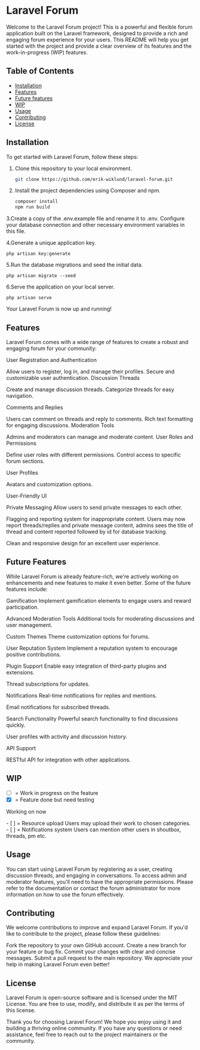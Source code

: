 # Laravel Forum

Welcome to the Laravel Forum project! This is a powerful and flexible forum application built on the Laravel framework, designed to provide a rich and engaging forum experience for your users. This README will help you get started with the project and provide a clear overview of its features and the work-in-progress (WIP) features.

## Table of Contents

-   [Installation](#installation)
-   [Features](#features)
-   [Future features](#future-features)
-   [WIP](#work-in-progress)
-   [Usage](#usage)
-   [Contributing](#contributing)
-   [License](#license)

## Installation

To get started with Laravel Forum, follow these steps:

1. Clone this repository to your local environment.

    ```bash
    git clone https://github.com/erik-wiklund/laravel-forum.git

    ```

2. Install the project dependencies using Composer and npm.

    ```bash
    composer install
    npm run build
    ```

3.Create a copy of the .env.example file and rename it to .env. Configure your database connection and other necessary environment variables in this file.

4.Generate a unique application key.

    php artisan key:generate

5.Run the database migrations and seed the initial data.

    php artisan migrate --seed

6.Serve the application on your local server.

    php artisan serve

Your Laravel Forum is now up and running!

## Features

Laravel Forum comes with a wide range of features to create a robust and engaging forum for your community:

User Registration and Authentication

Allow users to register, log in, and manage their profiles.
Secure and customizable user authentication.
Discussion Threads

Create and manage discussion threads.
Categorize threads for easy navigation.

Comments and Replies

Users can comment on threads and reply to comments.
Rich text formatting for engaging discussions.
Moderation Tools

Admins and moderators can manage and moderate content.
User Roles and Permissions

Define user roles with different permissions.
Control access to specific forum sections.

User Profiles

Avatars and customization options.

User-Friendly UI

Private Messaging
Allow users to send private messages to each other.

Flagging and reporting system for inappropriate content.
Users may now report threads/replies and private message content, admins sees the title of thread and content reported followed by id for database tracking.

Clean and responsive design for an excellent user experience.

## Future Features

While Laravel Forum is already feature-rich, we're actively working on enhancements and new features to make it even better. Some of the future features include:

Gamification
Implement gamification elements to engage users and reward participation.

Advanced Moderation Tools
Additional tools for moderating discussions and user management.

Custom Themes
Theme customization options for forums.

User Reputation System
Implement a reputation system to encourage positive contributions.

Plugin Support
Enable easy integration of third-party plugins and extensions.

Thread subscriptions for updates.

Notifications
Real-time notifications for replies and mentions.

Email notifications for subscribed threads.

Search Functionality
Powerful search functionality to find discussions quickly.

User profiles with activity and discussion history.

API Support

RESTful API for integration with other applications.

## WIP

<div>

-   [ ] = Work in progress on the feature
-   [x] = Feature done but need testing

<p>Working on now</p>
- [ ] = Resource upload
 Users may upload their work to chosen categories.
- [ ] = Notifications system
 Users can mention other users in shoutbox, threads, pm etc.
</div>

## Usage

You can start using Laravel Forum by registering as a user, creating discussion threads, and engaging in conversations. To access admin and moderator features, you'll need to have the appropriate permissions. Please refer to the documentation or contact the forum administrator for more information on how to use the forum effectively.

## Contributing

We welcome contributions to improve and expand Laravel Forum. If you'd like to contribute to the project, please follow these guidelines:

Fork the repository to your own GitHub account.
Create a new branch for your feature or bug fix.
Commit your changes with clear and concise messages.
Submit a pull request to the main repository.
We appreciate your help in making Laravel Forum even better!

## License

Laravel Forum is open-source software and is licensed under the MIT License. You are free to use, modify, and distribute it as per the terms of this license.

Thank you for choosing Laravel Forum! We hope you enjoy using it and building a thriving online community. If you have any questions or need assistance, feel free to reach out to the project maintainers or the community.
